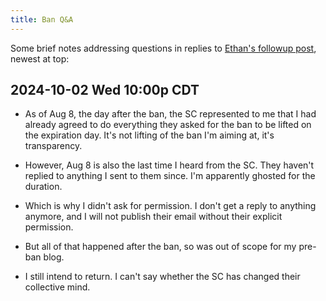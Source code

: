 ```yaml
---
title: Ban Q&A
---
```

Some brief notes addressing questions in replies to [Ethan's followup post](https://discuss.python.org/t/shedding-light-on-a-three-month-suspension/66337), newest at top:

2024-10-02 Wed 10:00p CDT
-------------------------

- As of Aug 8, the day after the ban, the SC represented to me that I had already agreed to do everything they asked for the ban to be lifted on the expiration day. It's not lifting of the ban I'm aiming at, it's transparency.

- However, Aug 8 is also the last time I heard from the SC. They haven't replied to anything I sent to them since. I'm apparently ghosted for the duration.

- Which is why I didn't ask for permission. I don't get a reply to anything anymore, and I will not publish their email without their explicit permission.

- But all of that happened after the ban, so was out of scope for my pre-ban blog.

- I still intend to return. I can't say whether the SC has changed their collective mind.

